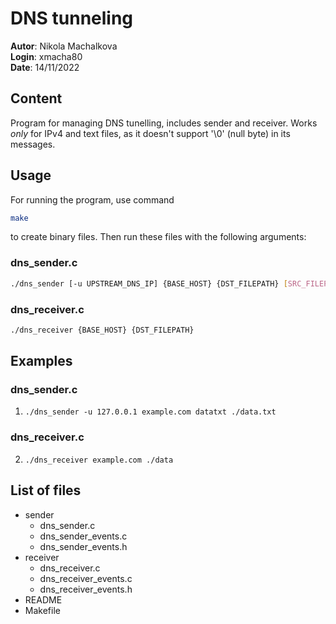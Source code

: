 # DNS tunneling
**Autor**: Nikola Machalkova  
**Login**: xmacha80  
**Date**: 14/11/2022


## Content
Program for managing DNS tunelling, includes sender and receiver. 
Works _only_ for IPv4 and text files, as it doesn't support '\0' (null byte) in its messages.


## Usage
For running the program, use command 
```bash 
make
```
to create binary files. Then run these files with the following arguments:

### dns_sender.c
```bash 
./dns_sender [-u UPSTREAM_DNS_IP] {BASE_HOST} {DST_FILEPATH} [SRC_FILEPATH]
```

### dns_receiver.c
```bash 
./dns_receiver {BASE_HOST} {DST_FILEPATH}
```

## Examples
### dns_sender.c
1. `./dns_sender -u 127.0.0.1 example.com datatxt ./data.txt`
### dns_receiver.c
2. `./dns_receiver example.com ./data`


## List of files
- sender
    * dns_sender.c
    * dns_sender_events.c
    * dns_sender_events.h
- receiver
    * dns_receiver.c
    * dns_receiver_events.c
    * dns_receiver_events.h
- README
- Makefile 
